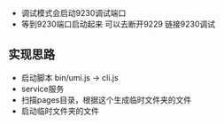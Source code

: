 - 调试模式会启动9230调试端口  
- 等到9230端口启动起来 可以去断开9229 链接9230调试

## 实现思路
- 启动脚本 bin/umi.js -> cli.js
- service服务
 - 扫描pages目录，根据这个生成临时文件夹的文件
 - 启动临时文件夹的文件
